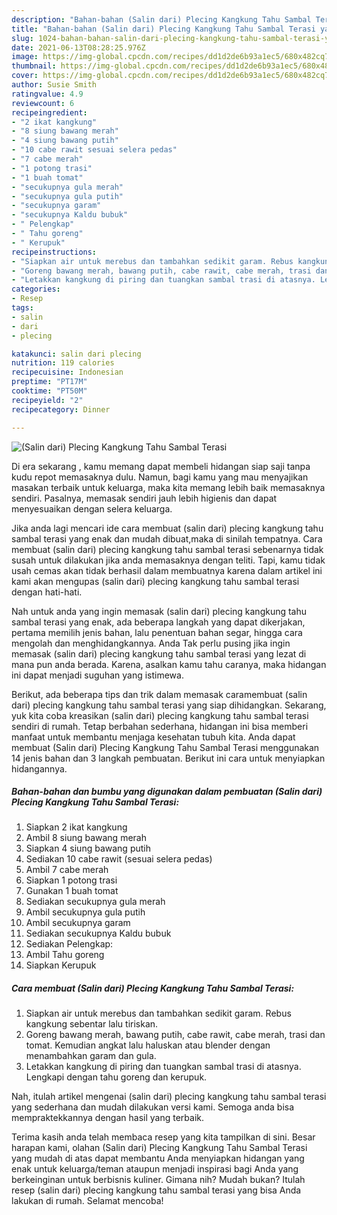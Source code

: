 ```yaml
---
description: "Bahan-bahan (Salin dari) Plecing Kangkung Tahu Sambal Terasi yang lezat Untuk Jualan"
title: "Bahan-bahan (Salin dari) Plecing Kangkung Tahu Sambal Terasi yang lezat Untuk Jualan"
slug: 1024-bahan-bahan-salin-dari-plecing-kangkung-tahu-sambal-terasi-yang-lezat-untuk-jualan
date: 2021-06-13T08:28:25.976Z
image: https://img-global.cpcdn.com/recipes/dd1d2de6b93a1ec5/680x482cq70/salin-dari-plecing-kangkung-tahu-sambal-terasi-foto-resep-utama.jpg
thumbnail: https://img-global.cpcdn.com/recipes/dd1d2de6b93a1ec5/680x482cq70/salin-dari-plecing-kangkung-tahu-sambal-terasi-foto-resep-utama.jpg
cover: https://img-global.cpcdn.com/recipes/dd1d2de6b93a1ec5/680x482cq70/salin-dari-plecing-kangkung-tahu-sambal-terasi-foto-resep-utama.jpg
author: Susie Smith
ratingvalue: 4.9
reviewcount: 6
recipeingredient:
- "2 ikat kangkung"
- "8 siung bawang merah"
- "4 siung bawang putih"
- "10 cabe rawit sesuai selera pedas"
- "7 cabe merah"
- "1 potong trasi"
- "1 buah tomat"
- "secukupnya gula merah"
- "secukupnya gula putih"
- "secukupnya garam"
- "secukupnya Kaldu bubuk"
- " Pelengkap"
- " Tahu goreng"
- " Kerupuk"
recipeinstructions:
- "Siapkan air untuk merebus dan tambahkan sedikit garam. Rebus kangkung sebentar lalu tiriskan."
- "Goreng bawang merah, bawang putih, cabe rawit, cabe merah, trasi dan tomat. Kemudian angkat lalu haluskan atau blender dengan menambahkan garam dan gula."
- "Letakkan kangkung di piring dan tuangkan sambal trasi di atasnya. Lengkapi dengan tahu goreng dan kerupuk."
categories:
- Resep
tags:
- salin
- dari
- plecing

katakunci: salin dari plecing 
nutrition: 119 calories
recipecuisine: Indonesian
preptime: "PT17M"
cooktime: "PT50M"
recipeyield: "2"
recipecategory: Dinner

---
```



![(Salin dari) Plecing Kangkung Tahu Sambal Terasi](https://img-global.cpcdn.com/recipes/dd1d2de6b93a1ec5/680x482cq70/salin-dari-plecing-kangkung-tahu-sambal-terasi-foto-resep-utama.jpg)

Di era  sekarang , kamu memang dapat membeli hidangan siap saji tanpa kudu repot memasaknya dulu. Namun, bagi kamu yang mau menyajikan masakan terbaik untuk keluarga, maka kita memang lebih baik memasaknya sendiri. Pasalnya, memasak sendiri jauh lebih higienis dan dapat menyesuaikan dengan selera keluarga.

Jika anda lagi mencari ide cara membuat (salin dari) plecing kangkung tahu sambal terasi yang enak dan mudah dibuat,maka di sinilah tempatnya. Cara membuat (salin dari) plecing kangkung tahu sambal terasi  sebenarnya tidak susah untuk dilakukan jika anda memasaknya dengan teliti. Tapi, kamu tidak usah cemas akan tidak berhasil dalam membuatnya 
karena dalam artikel ini kami akan mengupas (salin dari) plecing kangkung tahu sambal terasi dengan hati-hati.  



Nah untuk anda yang ingin memasak (salin dari) plecing kangkung tahu sambal terasi yang enak, ada beberapa langkah yang dapat dikerjakan, pertama memilih jenis bahan, lalu penentuan bahan segar, hingga cara mengolah dan menghidangkannya. Anda Tak perlu pusing jika ingin memasak (salin dari) plecing kangkung tahu sambal terasi yang lezat di mana pun anda berada. Karena, asalkan kamu  tahu caranya, maka hidangan ini dapat menjadi suguhan yang istimewa.

Berikut, ada beberapa tips dan trik dalam memasak caramembuat (salin dari) plecing kangkung tahu sambal terasi yang siap dihidangkan. Sekarang, yuk kita coba kreasikan (salin dari) plecing kangkung tahu sambal terasi sendiri di rumah. Tetap berbahan sederhana, hidangan ini bisa memberi manfaat untuk membantu menjaga kesehatan tubuh kita. Anda dapat membuat (Salin dari) Plecing Kangkung Tahu Sambal Terasi menggunakan 14 jenis bahan dan 3 langkah pembuatan. Berikut ini cara untuk menyiapkan hidangannya.

<!--inarticleads1-->

##### Bahan-bahan dan bumbu yang digunakan dalam pembuatan (Salin dari) Plecing Kangkung Tahu Sambal Terasi:

1. Siapkan 2 ikat kangkung
1. Ambil 8 siung bawang merah
1. Siapkan 4 siung bawang putih
1. Sediakan 10 cabe rawit (sesuai selera pedas)
1. Ambil 7 cabe merah
1. Siapkan 1 potong trasi
1. Gunakan 1 buah tomat
1. Sediakan secukupnya gula merah
1. Ambil secukupnya gula putih
1. Ambil secukupnya garam
1. Sediakan secukupnya Kaldu bubuk
1. Sediakan  Pelengkap:
1. Ambil  Tahu goreng
1. Siapkan  Kerupuk




<!--inarticleads2-->

##### Cara membuat (Salin dari) Plecing Kangkung Tahu Sambal Terasi:

1. Siapkan air untuk merebus dan tambahkan sedikit garam. Rebus kangkung sebentar lalu tiriskan.
1. Goreng bawang merah, bawang putih, cabe rawit, cabe merah, trasi dan tomat. Kemudian angkat lalu haluskan atau blender dengan menambahkan garam dan gula.
1. Letakkan kangkung di piring dan tuangkan sambal trasi di atasnya. Lengkapi dengan tahu goreng dan kerupuk.




Nah, itulah artikel mengenai  (salin dari) plecing kangkung tahu sambal terasi  yang sederhana dan mudah dilakukan versi kami. Semoga anda bisa mempraktekkannya dengan hasil yang terbaik. 

Terima kasih anda telah membaca resep yang kita tampilkan di sini. Besar harapan kami, olahan  (Salin dari) Plecing Kangkung Tahu Sambal Terasi yang mudah di atas dapat membantu Anda menyiapkan hidangan yang enak untuk keluarga/teman ataupun menjadi inspirasi bagi Anda yang berkeinginan untuk berbisnis kuliner. Gimana nih? Mudah bukan? Itulah resep (salin dari) plecing kangkung tahu sambal terasi yang bisa Anda lakukan di rumah. Selamat mencoba!

